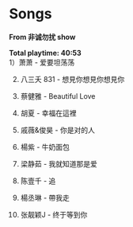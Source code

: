 # Songs

**From 非诚勿扰 show**

**Total playtime: 40:53**<br>
1）萧萧 - 爱要坦荡荡

2) 八三夭 831 - 想見你想見你想見你

3) 蔡健雅 - Beautiful Love

4) 胡夏 - 幸福在這裡

5) 戚薇&俊昊 - 你是对的人

6) 楊紫 - 牛奶面包

7) 梁静茹 - 我就知道那是爱

8) 陈壹千 - 追

9) 楊丞琳 - 帶我走

10) 张靓颖J - 终于等到你
